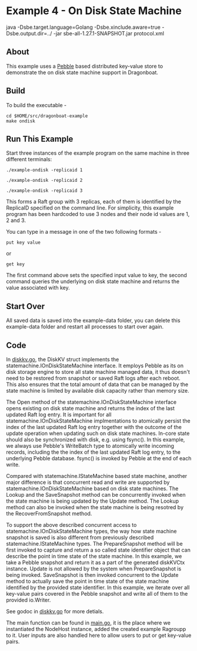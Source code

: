 # Example 4 - On Disk State Machine #
java -Dsbe.target.language=Golang -Dsbe.xinclude.aware=true -Dsbe.output.dir=../ -jar sbe-all-1.27.1-SNAPSHOT.jar protocol.xml
## About ##
This example uses a [Pebble](https://github.com/cockroachdb/pebble) based distributed key-value store to demonstrate the on disk state machine support in Dragonboat.

## Build ##
To build the executable -
```
cd $HOME/src/dragonboat-example
make ondisk
```

## Run This Example ##
Start three instances of the example program on the same machine in three different terminals:

```
./example-ondisk -replicaid 1
```
```
./example-ondisk -replicaid 2
```
```
./example-ondisk -replicaid 3
```
This forms a Raft group with 3 replicas, each of them is identified by the ReplicaID specified on the command line. For simplicity, this example program has been hardcoded to use 3 nodes and their node id values are 1, 2 and 3.

You can type in a message in one of the two following formats - 
```
put key value
```
or 
```
get key
```

The first command above sets the specified input value to key, the second command queries the underlying on disk state machine and returns the value associated with key. 

## Start Over ##
All saved data is saved into the example-data folder, you can delete this example-data folder and restart all processes to start over again.

## Code ##
In [diskkv.go](diskkv.go), the DiskKV struct implements the statemachine.IOnDiskStateMachine interface. It employs Pebble as its on disk storage engine to store all state machine managed data, it thus doesn't need to be restored from snapshot or saved Raft logs after each reboot. This also ensures that the total amount of data that can be managed by the state machine is limited by available disk capacity rather than memory size. 

The Open method of the statemachine.IOnDiskStateMachine interface opens existing on disk state machine and returns the index of the last updated Raft log entry. It is important for all statemachine.IOnDiskStateMachine implmentations to atomically persist the index of the last updated Raft log entry together with the outcome of the update operation when updating such on disk state machines. In-core state should also be synchronized with disk, e.g. using fsync(). In this example, we always use Pebble's WriteBatch type to atomically write incoming records, including the the index of the last updated Raft log entry, to the underlying Pebble database. fsync() is invoked by Pebble at the end of each write.

Compared with statemachine.IStateMachine based state machine, another major difference is that concurrent read and write are supported by statemachine.IOnDiskStateMachine based on disk state machines. The Lookup and the SaveSnapshot method can be concurrently invoked when the state machine is being updated by the Update method. The Lookup method can also be invoked when the state machine is being resotred by the RecoverFromSnapshot method. 

To support the above described concurrent access to statemachine.IOnDiskStateMachine types, the way how state machine snapshot is saved is also different from previously described statemachine.IStateMachine types. The PrepareSnapshot method will be first invoked to capture and return a so called state identifier object that can describe the point in time state of the state machine. In this example, we take a Pebble snapshot and return it as a part of the generated diskKVCtx instance. Update is not allowed by the system when PrepareSnapshot is being invoked. SaveSnapshot is then invoked concurrent to the Update method to actually save the point in time state of the state machine identified by the provided state identifier. In this example, we iterate over all key-value pairs covered in the Pebble snapshot and write all of them to the provided io.Writer.

See godoc in [diskkv.go](diskkv.go) for more detials.

The main function can be found in [main.go](main.go), it is the place where we instantiated the NodeHost instance, added the created example Ragroupp to it. User inputs are also handled here to allow users to put or get key-value pairs.
